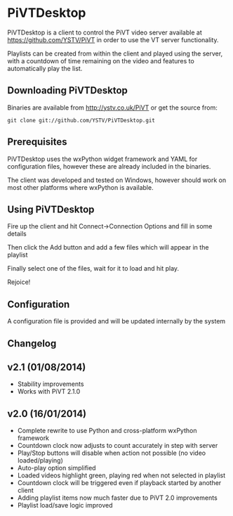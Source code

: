 PiVTDesktop
=========

PiVTDesktop is a client to control the PiVT video server available at 
https://github.com/YSTV/PiVT in order to use the VT server functionality.

Playlists can be created from within the client and played using the server,
with a countdown of time remaining on the video and features to automatically
play the list.

Downloading PiVTDesktop
---------------------
Binaries are available from http://ystv.co.uk/PiVT or get the source from:

    git clone git://github.com/YSTV/PiVTDesktop.git
    
Prerequisites
------------------
PiVTDesktop uses the wxPython widget framework and YAML for configuration files,
however these are already included in the binaries.

The client was developed and tested on Windows, however should work on most
other platforms where wxPython is available.

Using PiVTDesktop
--------------------
Fire up the client and hit Connect->Connection Options and fill in some details

Then click the Add button and add a few files which will appear in the playlist

Finally select one of the files, wait for it to load and hit play.

Rejoice!

Configuration
-----------------
A configuration file is provided and will be updated internally by the system

Changelog
------------
## v2.1 (01/08/2014) ##
- Stability improvements
- Works with PiVT 2.1.0

## v2.0 (16/01/2014) ##
- Complete rewrite to use Python and cross-platform wxPython framework
- Countdown clock now adjusts to count accurately in step with server
- Play/Stop buttons will disable when action not possible (no video loaded/playing)
- Auto-play option simplified
- Loaded videos highlight green, playing red when not selected in playlist
- Countdown clock will be triggered even if playback started by another client
- Adding playlist items now much faster due to PiVT 2.0 improvements
- Playlist load/save logic improved 

